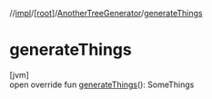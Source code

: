 //[impl](../../../index.md)/[[root]](../index.md)/[AnotherTreeGenerator](index.md)/[generateThings](generate-things.md)

# generateThings

[jvm]\
open override fun [generateThings](generate-things.md)(): SomeThings
